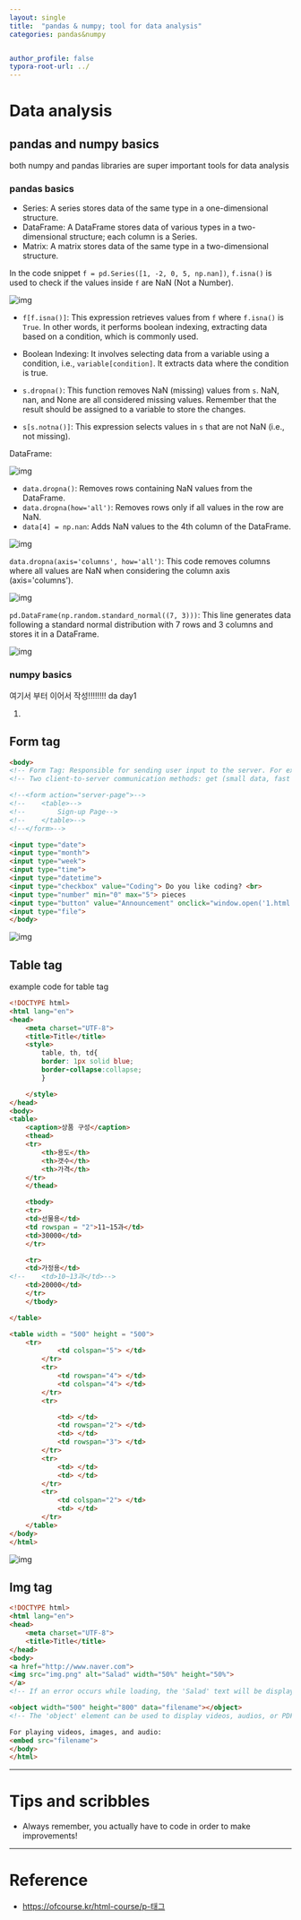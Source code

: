 ```yaml
---
layout: single
title:  "pandas & numpy; tool for data analysis"
categories: pandas&numpy


author_profile: false
typora-root-url: ../
---
```


# Data analysis

## pandas and numpy basics

both numpy and pandas libraries are super important tools for data analysis

### pandas basics

- Series: A series stores data of the same type in a one-dimensional structure.
- DataFrame: A DataFrame stores data of various types in a two-dimensional structure; each column is a Series.
- Matrix: A matrix stores data of the same type in a two-dimensional structure.

In the code snippet `f = pd.Series([1, -2, 0, 5, np.nan])`, `f.isna()` is used to check if the values inside `f` are NaN (Not a Number).

![img](https://blog.kakaocdn.net/dn/bB57eI/btr6g8Fjk9E/DK3DdcXzIjC0iv5g74ujM1/img.png)

- `f[f.isna()]`: This expression retrieves values from `f` where `f.isna()` is `True`. In other words, it performs boolean indexing, extracting data based on a condition, which is commonly used.

- Boolean Indexing: It involves selecting data from a variable using a condition, i.e., `variable[condition]`. It extracts data where the condition is true.

- `s.dropna()`: This function removes NaN (missing) values from `s`. NaN, nan, and None are all considered missing values. Remember that the result should be assigned to a variable to store the changes.

- `s[s.notna()]`: This expression selects values in `s` that are not NaN (i.e., not missing).

DataFrame:

![img](https://blog.kakaocdn.net/dn/cEEkHH/btr5YUnKnEZ/CVkbTSTAK1U7lBRsil8Z0k/img.png)

- `data.dropna()`: Removes rows containing NaN values from the DataFrame.
- `data.dropna(how='all')`: Removes rows only if all values in the row are NaN.
- `data[4] = np.nan`: Adds NaN values to the 4th column of the DataFrame.

![img](https://blog.kakaocdn.net/dn/v8Fgw/btr6oJq9Xfu/hkEFuoCvjfVVGkfipcdH00/img.png)

`data.dropna(axis='columns', how='all')`: This code removes columns where all values are NaN when considering the column axis (axis='columns').

![img](https://blog.kakaocdn.net/dn/whicS/btr59ZWtAUv/PckkPCvBKDZFhclkG5KI70/img.png)



`pd.DataFrame(np.random.standard_normal((7, 3)))`: This line generates data following a standard normal distribution with 7 rows and 3 columns and stores it in a DataFrame.

![img](https://blog.kakaocdn.net/dn/1i9Nk/btr6qPdg9PG/wgvxEKDWyxTVxCfQA50K0k/img.png)



### numpy basics 

여기서 부터 이어서 작성!!!!!!!! da day1

1. 


## Form tag

```html
<body>
<!-- Form Tag: Responsible for sending user input to the server. For example, sending data like usernames and passwords to the server. -->
<!-- Two client-to-server communication methods: get (small data, fast but less secure) / post (large data, slower but more secure) -->

<!--<form action="server-page">-->
<!--    <table>-->
<!--        Sign-up Page-->
<!--    </table>-->
<!--</form>-->

<input type="date">
<input type="month">
<input type="week">
<input type="time">
<input type="datetime">
<input type="checkbox" value="Coding"> Do you like coding? <br>
<input type="number" min="0" max="5"> pieces
<input type="button" value="Announcement" onclick="window.open('1.html')"> Open
<input type="file">
</body>

```



![img](https://blog.kakaocdn.net/dn/BJKzy/btr1nwRaJ3C/DJF2BfMKt6HiAEklHV0wlK/img.png)



## Table tag

example code for table tag

```html
<!DOCTYPE html>
<html lang="en">
<head>
    <meta charset="UTF-8">
    <title>Title</title>
    <style>
        table, th, td{
        border: 1px solid blue;
        border-collapse:collapse;
        }

    </style>
</head>
<body>
<table>
    <caption>상품 구성</caption>
    <thead>
    <tr>
        <th>용도</th>
        <th>갯수</th>
        <th>가격</th>
    </tr>
    </thead>

    <tbody>
    <tr>
    <td>선물용</td>
    <td rowspan = "2">11~15과</td>
    <td>30000</td>
    </tr>

    <tr>
    <td>가정용</td>
<!--    <td>10~13과</td>-->
    <td>20000</td>
    </tr>
    </tbody>

</table>

<table width = "500" height = "500">
    <tr>
            <td colspan="5"> </td>
        </tr>
        <tr>
            <td rowspan="4"> </td>
            <td colspan="4"> </td>
        </tr>
        <tr>

            <td> </td>
            <td rowspan="2"> </td>
            <td> </td>
            <td rowspan="3"> </td>
        </tr>
        <tr>
            <td> </td>
            <td> </td>
        </tr>
        <tr>
            <td colspan="2"> </td>
            <td> </td>
        </tr>
    </table>
</body>
</html>
```



![img](https://blog.kakaocdn.net/dn/tDlee/btr07AHpGbZ/ydvqgNsKT0DHClQqXtDTk0/img.png)



## Img tag

```html
<!DOCTYPE html>
<html lang="en">
<head>
    <meta charset="UTF-8">
    <title>Title</title>
</head>
<body>
<a href="http://www.naver.com">
<img src="img.png" alt="Salad" width="50%" height="50%">
</a>
<!-- If an error occurs while loading, the 'Salad' text will be displayed as a substitute for the image ('alt' attribute). -->

<object width="500" height="800" data="filename"></object>
<!-- The 'object' element can be used to display videos, audios, or PDF files on the web. -->

For playing videos, images, and audio:
<embed src="filename">
</body>
</html>

```





---

# Tips and scribbles

* Always remember, you actually have to code in order to make improvements!

  


---

# Reference

* https://ofcourse.kr/html-course/p-태그

